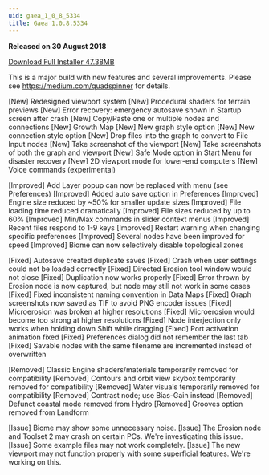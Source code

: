 ```yaml
---
uid: gaea_1_0_8_5334
title: Gaea 1.0.8.5334
---
```



**Released on 30 August 2018**

<a href="http://viridian.quadspinner.com/gaea/Gaea-EAP-5334.exe">Download Full Installer 47.38MB</a> <br>


<div class="release-note">

This is a major build with new features and several improvements. Please see https://medium.com/quadspinner for details.

[New] Redesigned viewport system
[New] Procedural shaders for terrain previews
[New] Error recovery: emergency autosave shown in Startup screen after crash
[New] Copy/Paste one or multiple nodes and connections
[New] Growth Map
[New] New graph style option
[New] New connection style option
[New] Drop files into the graph to convert to File Input nodes
[New] Take screenshot of the viewport
[New] Take screenshots of both the graph and viewport
[New] Safe Mode option in Start Menu for disaster recovery
[New] 2D viewport mode for lower-end computers
[New] Voice commands (experimental)

[Improved] Add Layer popup can now be replaced with menu (see Preferences)
[Improved] Added auto save option in Preferences
[Improved] Engine size reduced by ~50% for smaller update sizes
[Improved] File loading time reduced dramatically
[Improved] File sizes reduced by up to 60%
[Improved] Min/Max commands in slider context menus
[Improved] Recent files respond to 1-9 keys
[Improved] Restart warning when changing specific preferences
[Improved] Several nodes have been improved for speed
[Improved] Biome can now selectively disable topological zones

[Fixed] Autosave created duplicate saves
[Fixed] Crash when user settings could not be loaded correctly
[Fixed] Directed Erosion tool window would not close
[Fixed] Duplication now works properly
[Fixed] Error thrown by Erosion node is now captured, but node may still not work in some cases
[Fixed] Fixed inconsistent naming convention in Data Maps
[Fixed] Graph screenshots now saved as TIF to avoid PNG encoder issues
[Fixed] Microerosion was broken at higher resolutions
[Fixed] Microerosion would become too strong at higher resolutions
[Fixed] Node interjection only works when holding down Shift while dragging
[Fixed] Port activation animation fixed
[Fixed] Preferences dialog did not remember the last tab
[Fixed] Savable nodes with the same filename are incremented instead of overwritten

[Removed] Classic Engine shaders/materials temporarily removed for compatibility
[Removed] Contours and orbit view skybox temporarily removed for compatibility
[Removed] Water visuals temporarily removed for compatibility
[Removed] Contrast node; use Bias-Gain instead
[Removed] Defunct coastal mode removed from Hydro
[Removed] Grooves option removed from Landform

[Issue] Biome may show some unnecessary noise.
[Issue] The Erosion node and Toolset 2 may crash on certain PCs. We're investigating this issue.
[Issue] Some example files may not work completely.
[Issue] The new viewport may not function properly with some superficial features. We're working on this.

</div>
